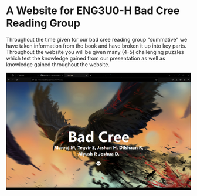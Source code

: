 <h1>A Website for ENG3U0-H Bad Cree Reading Group</h1>


Throughout the time given for our bad cree reading group "summative" we have taken information from the book and have broken it up into key parts.
Throughout the website you will be given many (4-5) challenging puzzles which test the knowledge gained from our presentation as well as knowledge gained throughout the website.

<img src = "./images\website-preview.png">

